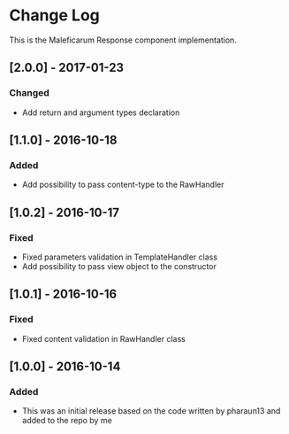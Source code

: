 # Change Log
This is the Maleficarum Response component implementation. 

## [2.0.0] - 2017-01-23
### Changed
- Add return and argument types declaration

## [1.1.0] - 2016-10-18
### Added
- Add possibility to pass content-type to the RawHandler

## [1.0.2] - 2016-10-17
### Fixed
- Fixed parameters validation in TemplateHandler class
- Add possibility to pass view object to the constructor

## [1.0.1] - 2016-10-16
### Fixed
- Fixed content validation in RawHandler class

## [1.0.0] - 2016-10-14
### Added
- This was an initial release based on the code written by pharaun13 and added to the repo by me
